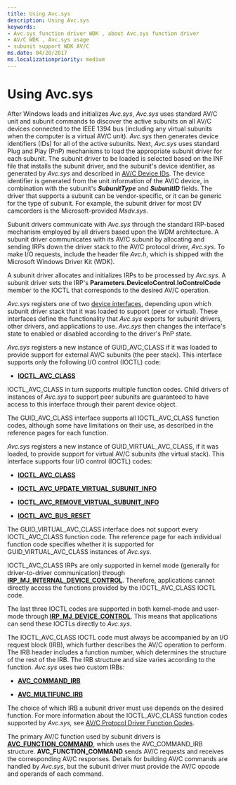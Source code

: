 ```yaml
---
title: Using Avc.sys
description: Using Avc.sys
keywords:
- Avc.sys function driver WDK , about Avc.sys function driver
- AV/C WDK , Avc.sys usage
- subunit support WDK AV/C
ms.date: 04/20/2017
ms.localizationpriority: medium
---
```


# Using Avc.sys





After Windows loads and initializes *Avc.sys*, *Avc.sys* uses standard AV/C unit and subunit commands to discover the active subunits on all AV/C devices connected to the IEEE 1394 bus (including any virtual subunits when the computer is a virtual AV/C unit). *Avc.sys* then generates device identifiers (IDs) for all of the active subunits. Next, *Avc.sys* uses standard Plug and Play (PnP) mechanisms to load the appropriate subunit driver for each subunit. The subunit driver to be loaded is selected based on the INF file that installs the subunit driver, and the subunit's device identifier, as generated by *Avc.sys* and described in [AV/C Device IDs](av-c-device-identifiers.md). The device identifier is generated from the unit information of the AV/C device, in combination with the subunit's ***SubunitType*** and ***SubunitID*** fields. The driver that supports a subunit can be vendor-specific, or it can be generic for the type of subunit. For example, the subunit driver for most DV camcorders is the Microsoft-provided *Msdv.sys*.

Subunit drivers communicate with *Avc.sys* through the standard IRP-based mechanism employed by all drivers based upon the WDM architecture. A subunit driver communicates with its AV/C subunit by allocating and sending IRPs down the driver stack to the AV/C protocol driver, *Avc.sys*. To make I/O requests, include the header file *Avc.h*, which is shipped with the Microsoft Windows Driver Kit (WDK).

A subunit driver allocates and initializes IRPs to be processed by *Avc.sys*. A subunit driver sets the IRP's **Parameters.DeviceIoControl.IoControlCode** member to the IOCTL that corresponds to the desired AV/C operation.

*Avc.sys* registers one of two [device interfaces](/windows-hardware/drivers/ddi/index), depending upon which subunit driver stack that it was loaded to support (peer or virtual). These interfaces define the functionality that *Avc.sys* exports for subunit drivers, other drivers, and applications to use. *Avc.sys* then changes the interface's state to enabled or disabled according to the driver's PnP state.

*Avc.sys* registers a new instance of GUID\_AVC\_CLASS if it was loaded to provide support for external AV/C subunits (the peer stack). This interface supports only the following I/O control (IOCTL) code:

-   [**IOCTL\_AVC\_CLASS**](/windows-hardware/drivers/ddi/avc/ni-avc-ioctl_avc_class)

IOCTL\_AVC\_CLASS in turn supports multiple function codes. Child drivers of instances of *Avc.sys* to support peer subunits are guaranteed to have access to this interface through their parent device object.

The GUID\_AVC\_CLASS interface supports all IOCTL\_AVC\_CLASS function codes, although some have limitations on their use, as described in the reference pages for each function.

*Avc.sys* registers a new instance of GUID\_VIRTUAL\_AVC\_CLASS, if it was loaded, to provide support for virtual AV/C subunits (the virtual stack). This interface supports four I/O control (IOCTL) codes:

-   [**IOCTL\_AVC\_CLASS**](/windows-hardware/drivers/ddi/avc/ni-avc-ioctl_avc_class)

-   [**IOCTL\_AVC\_UPDATE\_VIRTUAL\_SUBUNIT\_INFO**](/windows-hardware/drivers/ddi/avc/ni-avc-ioctl_avc_update_virtual_subunit_info)

-   [**IOCTL\_AVC\_REMOVE\_VIRTUAL\_SUBUNIT\_INFO**](/windows-hardware/drivers/ddi/avc/ni-avc-ioctl_avc_remove_virtual_subunit_info)

-   [**IOCTL\_AVC\_BUS\_RESET**](/windows-hardware/drivers/ddi/avc/ni-avc-ioctl_avc_bus_reset)

The GUID\_VIRTUAL\_AVC\_CLASS interface does not support every IOCTL\_AVC\_CLASS function code. The reference page for each individual function code specifies whether it is supported for GUID\_VIRTUAL\_AVC\_CLASS instances of *Avc.sys*.

IOCTL\_AVC\_CLASS IRPs are only supported in kernel mode (generally for driver-to-driver communication) through [**IRP\_MJ\_INTERNAL\_DEVICE\_CONTROL**](../kernel/irp-mj-internal-device-control.md). Therefore, applications cannot directly access the functions provided by the IOCTL\_AVC\_CLASS IOCTL code.

The last three IOCTL codes are supported in both kernel-mode and user-mode through [**IRP\_MJ\_DEVICE\_CONTROL**](../kernel/irp-mj-device-control.md). This means that applications can send these IOCTLs directly to *Avc.sys*.

The IOCTL\_AVC\_CLASS IOCTL code must always be accompanied by an I/O request block (IRB), which further describes the AV/C operation to perform. The IRB header includes a function number, which determines the structure of the rest of the IRB. The IRB structure and size varies according to the function. *Avc.sys* uses two custom IRBs:

-   [**AVC\_COMMAND\_IRB**](/windows-hardware/drivers/ddi/avc/ns-avc-_avc_command_irb)

-   [**AVC\_MULTIFUNC\_IRB**](/windows-hardware/drivers/ddi/avc/ns-avc-_avc_multifunc_irb)

The choice of which IRB a subunit driver must use depends on the desired function. For more information about the IOCTL\_AVC\_CLASS function codes supported by *Avc.sys,* see [AV/C Protocol Driver Function Codes](./av-c-protocol-driver-function-codes.md).

The primary AV/C function used by subunit drivers is [**AVC\_FUNCTION\_COMMAND**](./avc-function-command.md), which uses the AVC\_COMMAND\_IRB structure. **AVC\_FUNCTION\_COMMAND** sends AV/C requests and receives the corresponding AV/C responses. Details for building AV/C commands are handled by *Avc.sys*, but the subunit driver must provide the AV/C opcode and operands of each command.

 

